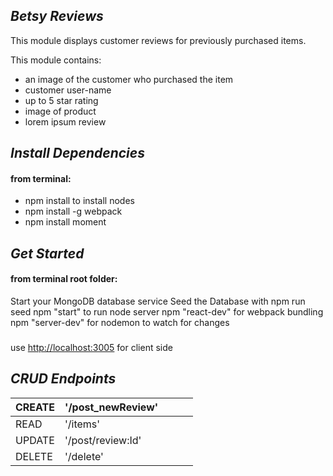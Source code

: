 ## **_Betsy Reviews_**

This module displays customer reviews for previously purchased items.

This module contains:
 * an image of the customer who purchased the item
 * customer user-name
 * up to 5 star rating
 * image of product
 * lorem ipsum review
 
 ## *_Install Dependencies_*
 
 #### from terminal:
 * npm install to install nodes
 * npm install -g webpack 
 * npm install moment
 
  
 ## *_Get Started_*
 
 #### from terminal root folder:
  Start your MongoDB database service
  Seed the Database with npm run seed
  npm "start" to run node server
  npm "react-dev" for webpack bundling
  npm "server-dev" for nodemon to watch for changes
  
  ###
  use <http://localhost:3005> for client side
  
  ## *_CRUD  Endpoints_* <br/>
| CREATE | '/post_newReview' |   |   |   |
|--------|-------------------|---|---|---|
| READ   | '/items'          |   |   |   |
| UPDATE | '/post/review:Id' |   |   |   |
| DELETE | '/delete'         |   |   |   |
